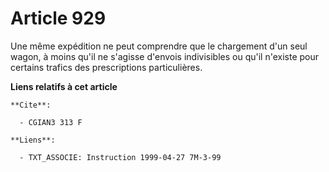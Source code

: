# Article 929

Une même expédition ne peut comprendre que le chargement d'un seul wagon, à moins qu'il ne s'agisse d'envois indivisibles ou
qu'il n'existe pour certains trafics des prescriptions particulières.

**Liens relatifs à cet article**

	**Cite**:

	  - CGIAN3 313 F

	**Liens**:

	  - TXT_ASSOCIE: Instruction 1999-04-27 7M-3-99
